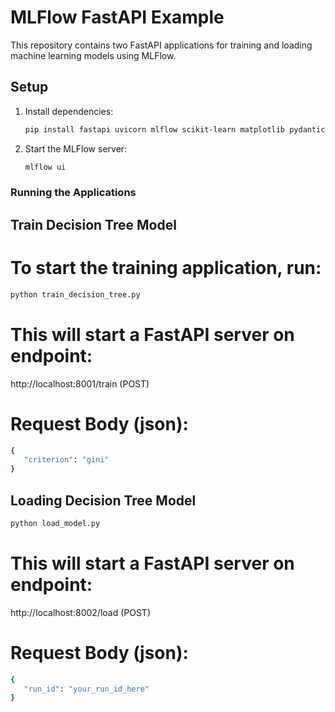 # MLFlow FastAPI Example

This repository contains two FastAPI applications for training and loading machine learning models using MLFlow.

## Setup

1. Install dependencies:

   ```bash
   pip install fastapi uvicorn mlflow scikit-learn matplotlib pydantic
   ```

2. Start the MLFlow server:
   ```bash
   mlflow ui
   ```

### Running the Applications

## Train Decision Tree Model

# To start the training application, run:

```bash
python train_decision_tree.py
```

# This will start a FastAPI server on endpoint:

http://localhost:8001/train (POST)

# Request Body (json):

```bash
{
   "criterion": "gini"
}
```

## Loading Decision Tree Model

```bash
python load_model.py
```

# This will start a FastAPI server on endpoint:

http://localhost:8002/load (POST)

# Request Body (json):

```bash
{
   "run_id": "your_run_id_here"
}
```
